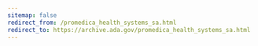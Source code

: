 ```yaml
---
sitemap: false 
redirect_from: /promedica_health_systems_sa.html 
redirect_to: https://archive.ada.gov/promedica_health_systems_sa.html 
---
```

